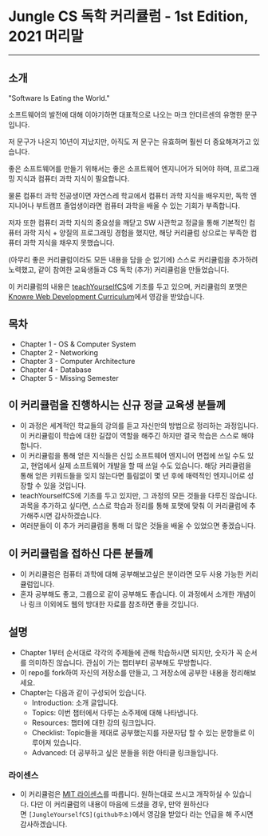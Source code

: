 # Jungle CS 독학 커리큘럼 - 1st Edition, 2021 머리말
---
## 소개
"Software Is Eating the World."

소프트웨어의 발전에 대해 이야기하면 대표적으로 나오는 마크 안더르센의 유명한 문구입니다.

저 문구가 나온지 10년이 지났지만, 아직도 저 문구는 유효하며 훨씬 더 중요해져가고 있습니다.

좋은 소프트웨어를 만들기 위해서는 좋은 소프트웨어 엔지니어가 되어야 하며, 프로그래밍 지식과 컴퓨터 과학 지식이 필요합니다.

물론 컴퓨터 과학 전공생이면 자연스레 학교에서 컴퓨터 과학 지식을 배우지만, 독학 엔지니어나 부트캠프 졸업생이라면 컴퓨터 과학을 배울 수 있는 기회가 부족합니다. 

저자 또한 컴퓨터 과학 지식의 중요성을 깨닫고 SW 사관학교 정글을 통해 기본적인 컴퓨터 과학 지식 + 양질의 프로그래밍 경험을 했지만,  해당 커리큘럼 상으로는 부족한 컴퓨터 과학 지식을 채우지 못했습니다.

(아무리 좋은 커리큘럼이라도 모든 내용을 담을 순 없기에) 스스로 커리큘럼을 추가하려 노력했고, 같이 참여한 교육생들과 CS 독학 (추가) 커리큘럼을 만들었습니다.

이 커리큘럼의 내용은 [teachYourselfCS](https://teachyourselfcs.com/)에 기초를 두고 있으며, 커리큘럼의 포맷은 [Knowre Web Development Curriculum](https://github.com/Knowre-Dev/WebDevCurriculum)에서 영감을 받았습니다.

## 목차

- Chapter 1 - OS & Computer System
- Chapter 2 - Networking
- Chapter 3 - Computer Architecture
- Chapter 4 - Database
- Chapter 5 - Missing Semester

## **이 커리큘럼을 진행하시는 신규 정글 교육생 분들께**

- 이 과정은 세계적인 학교들의 강의를 듣고 자신만의 방법으로 정리하는 과정입니다. 이 커리큘럼이 학습에 대한 길잡이 역할을 해주긴 하지만 결국 학습은 스스로 해야 합니다.
- 이 커리큘럼을 통해 얻은 지식들은 신입 소프트웨어 엔지니어 면접에 쓰일 수도 있고, 현업에서 실제 소프트웨어 개발을 할 때 쓰일 수도 있습니다. 
해당 커리큘럼을 통해 얻은 키워드들을 잊지 않는다면 틀림없이 몇 년 후에 매력적인 엔지니어로 성장할 수 있을 것입니다.
- teachYourselfCS에 기초를 두고 있지만, 그 과정의 모든 것들을 다루진 않습니다. 과목을 추가하고 싶다면, 스스로 학습과 정리를 통해 포맷에 맞춰 이 커리큘럼에 추가해주시면 감사하겠습니다.
- 여러분들이 이 추가 커리큘럼을 통해 더 많은 것들을 배울 수 있었으면 좋겠습니다.

## **이 커리큘럼을 접하신 다른 분들께**

- 이 커리큘럼은 컴퓨터 과학에 대해 공부해보고싶은 분이라면 모두 사용 가능한 커리큘럼입니다.
- 혼자 공부해도 좋고, 그룹으로 같이 공부해도 좋습니다. 이 과정에서 소개한 개념이나 링크 이외에도 웹의 방대한 자료를 참조하면 좋을 것입니다.

## **설명**

- Chapter 1부터 순서대로 각각의 주제들에 관해 학습하시면 되지만, 숫자가 꼭 순서를 의미하진 않습니다. 관심이 가는 챕터부터 공부해도 무방합니다.
- 이 repo를 fork하여 자신의 저장소를 만들고, 그 저장소에 공부한 내용을 정리해보세요.
- Chapter는 다음과 같이 구성되어 있습니다.
    - Introduction: 소개 글입니다.
    - Topics: 이번 챕터에서 다루는 소주제에 대해 나타냅니다.
    - Resources: 챕터에 대한 강의 링크입니다.
    - Checklist: Topic들을 제대로 공부했는지를 자문자답 할 수 있는 문항들로 이루어져 있습니다.
    - Advanced: 더 공부하고 싶은 분들을 위한 아티클 링크들입니다.

### **라이센스**

- 이 커리큘럼은 [MIT 라이센스](https://github.com/seanlion/jungleYourselfCS/blob/main/LICENSE)를 따릅니다. 원하는대로 쓰시고 개작하실 수 있습니다. 다만 이 커리큘럼의 내용이 마음에 드셨을 경우, 만약 원하신다면 `[JungleYourselfCS](github주소)`에서 영감을 받았다 라는 언급을 해 주시면 감사하겠습니다.